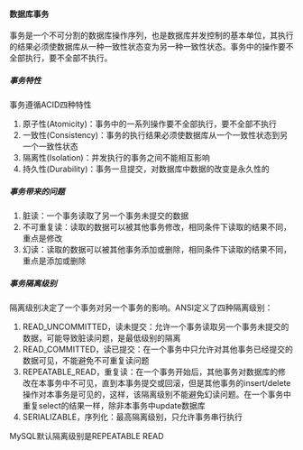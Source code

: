 #### 数据库事务
事务是一个不可分割的数据库操作序列，也是数据库并发控制的基本单位，其执行的结果必须使数据库从一种一致性状态变为另一种一致性状态。事务中的操作要不全部执行，要不全部不执行。

##### 事务特性
事务遵循ACID四种特性

1. 原子性(Atomicity)：事务中的一系列操作要不全部执行，要不全部不执行
2. 一致性(Consistency)：事务的执行结果必须使数据库从一个一致性状态到另一个一致性状态
3. 隔离性(Isolation)：并发执行的事务之间不能相互影响
4. 持久性(Durability)：事务一旦提交，对数据库中数据的改变是永久性的

##### 事务带来的问题
1. 脏读：一个事务读取了另一个事务未提交的数据
2. 不可重复读：读取的数据可以被其他事务修改，相同条件下读取的结果不同，重点是修改
3. 幻读：读取的数据可以被其他事务添加或删除，相同条件下读取的结果不同，重点是添加或删除

##### 事务隔离级别
隔离级别决定了一个事务对另一个事务的影响。ANSI定义了四种隔离级别：
1. READ_UNCOMMITTED，读未提交：允许一个事务读取另一个事务未提交的数据，可能导致脏读问题，是最低级别的隔离
2. READ_COMMITTED，读已提交：在一个事务中只允许对其他事务已经提交的数据可见，不能避免不可重复读问题
3. REPEATABLE_READ，重复读：在一个事务开始后，其他事务对数据库的修改在本事务中不可见，直到本事务提交或回滚，但是其他事务的insert/delete操作对本事务是可见的，这样，该隔离级别不能避免幻读问题。在一个事务中重复select的结果一样，除非本事务中update数据库
4. SERIALIZABLE，序列化：最高隔离级别，只允许事务串行执行

MySQL默认隔离级别是REPEATABLE READ
